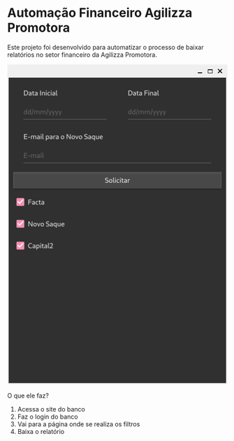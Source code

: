 # Automação Financeiro Agilizza Promotora

Este projeto foi desenvolvido para automatizar o processo de baixar relatórios no setor financeiro da Agilizza Promotora.

![alt text](https://github.com/lucasrluz/automacao-financeiro/blob/main/img.png)

O que ele faz?

1. Acessa o site do banco
2. Faz o login do banco
3. Vai para a página onde se realiza os filtros
4. Baixa o relatório
